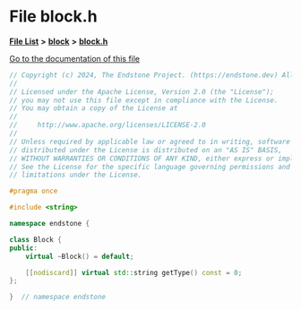 

# File block.h

[**File List**](files.md) **>** [**block**](dir_faca67fc60a7463eb1bd30eabe023cf1.md) **>** [**block.h**](block_8h.md)

[Go to the documentation of this file](block_8h.md)


```C++
// Copyright (c) 2024, The Endstone Project. (https://endstone.dev) All Rights Reserved.
//
// Licensed under the Apache License, Version 2.0 (the "License");
// you may not use this file except in compliance with the License.
// You may obtain a copy of the License at
//
//     http://www.apache.org/licenses/LICENSE-2.0
//
// Unless required by applicable law or agreed to in writing, software
// distributed under the License is distributed on an "AS IS" BASIS,
// WITHOUT WARRANTIES OR CONDITIONS OF ANY KIND, either express or implied.
// See the License for the specific language governing permissions and
// limitations under the License.

#pragma once

#include <string>

namespace endstone {

class Block {
public:
    virtual ~Block() = default;

    [[nodiscard]] virtual std::string getType() const = 0;
};

}  // namespace endstone
```


